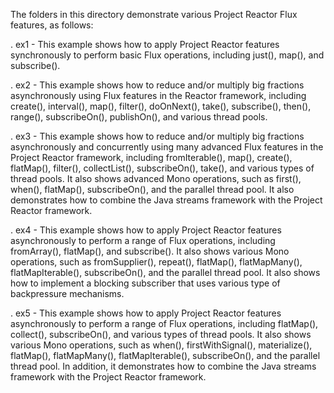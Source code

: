 The folders in this directory demonstrate various Project Reactor Flux
features, as follows:

. ex1 - This example shows how to apply Project Reactor features
        synchronously to perform basic Flux operations, including
        just(), map(), and subscribe().

. ex2 - This example shows how to reduce and/or multiply big fractions
        asynchronously using Flux features in the Reactor framework,
        including create(), interval(), map(), filter(), doOnNext(),
        take(), subscribe(), then(), range(), subscribeOn(),
        publishOn(), and various thread pools.

. ex3 - This example shows how to reduce and/or multiply big fractions
        asynchronously and concurrently using many advanced Flux
        features in the Project Reactor framework, including
        fromIterable(), map(), create(), flatMap(), filter(),
        collectList(), subscribeOn(), take(), and various types of
        thread pools.  It also shows advanced Mono operations, such as
        first(), when(), flatMap(), subscribeOn(), and the parallel
        thread pool.  It also demonstrates how to combine the Java
        streams framework with the Project Reactor framework.

. ex4 - This example shows how to apply Project Reactor features
        asynchronously to perform a range of Flux operations,
        including fromArray(), flatMap(), and subscribe().  It also
        shows various Mono operations, such as fromSupplier(),
        repeat(), flatMap(), flatMapMany(), flatMapIterable(),
        subscribeOn(), and the parallel thread pool.  It also shows
        how to implement a blocking subscriber that uses various type
        of backpressure mechanisms.

. ex5 - This example shows how to apply Project Reactor features
        asynchronously to perform a range of Flux operations,
        including flatMap(), collect(), subscribeOn(), and various
        types of thread pools.  It also shows various Mono operations,
        such as when(), firstWithSignal(), materialize(), flatMap(),
        flatMapMany(), flatMapIterable(), subscribeOn(), and the
        parallel thread pool.  In addition, it demonstrates how to
        combine the Java streams framework with the Project Reactor
        framework.
        
